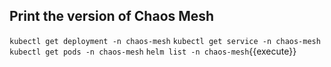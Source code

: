## Print the version of Chaos Mesh

`kubectl get deployment -n chaos-mesh`
`kubectl get service -n chaos-mesh`
`kubectl get pods -n chaos-mesh`
`helm list -n chaos-mesh`{{execute}}

